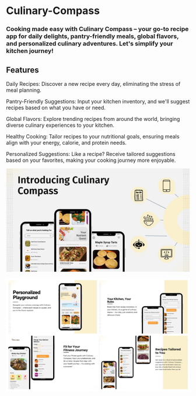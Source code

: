# Culinary-Compass

### Cooking made easy with Culinary Compass – your go-to recipe app for daily delights, pantry-friendly meals, global flavors, and personalized culinary adventures. Let's simplify your kitchen journey!

## Features
Daily Recipes: Discover a new recipe every day, eliminating the stress of meal planning.

Pantry-Friendly Suggestions: Input your kitchen inventory, and we'll suggest recipes based on what you have or need.

Global Flavors: Explore trending recipes from around the world, bringing diverse culinary experiences to your kitchen.

Healthy Cooking: Tailor recipes to your nutritional goals, ensuring meals align with your energy, calorie, and protein needs.

Personalized Suggestions: Like a recipe? Receive tailored suggestions based on your favorites, making your cooking journey more enjoyable.

![AppDemo](https://github.com/Archit381/Culinary-Compass/blob/main/Assets/ppt_pics/Slide3.jpg)


![images](https://github.com/Archit381/Culinary-Compass/blob/main/Assets/ppt_pics/culinary.png)

